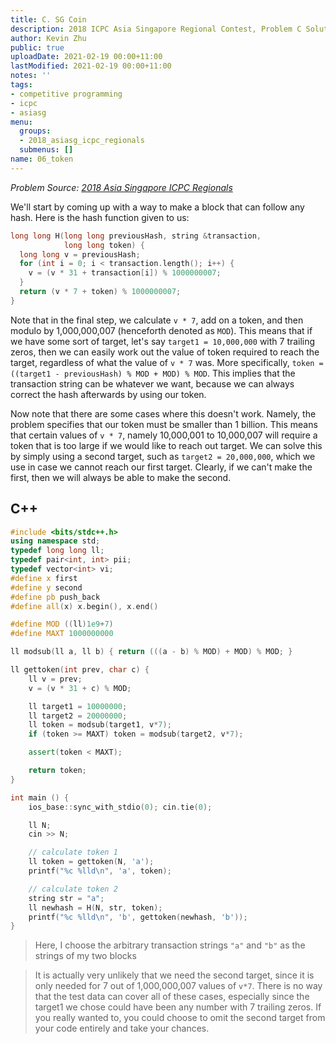 ```yaml
---
title: C. SG Coin
description: 2018 ICPC Asia Singapore Regional Contest, Problem C Solution
author: Kevin Zhu
public: true
uploadDate: 2021-02-19 00:00+11:00
lastModified: 2021-02-19 00:00+11:00
notes: ''
tags:
- competitive programming
- icpc
- asiasg
menu:
  groups:
  - 2018_asiasg_icpc_regionals
  submenus: []
name: 06_token
---
```


_Problem Source: [2018 Asia Singapore ICPC Regionals](https://asiasg18.kattis.com/problems)_

We'll start by coming up with a way to make a block that can follow any hash. Here is the hash function given to us:
```{.cpp .numberLines}
long long H(long long previousHash, string &transaction,
            long long token) {
  long long v = previousHash;
  for (int i = 0; i < transaction.length(); i++) {
    v = (v * 31 + transaction[i]) % 1000000007;
  }
  return (v * 7 + token) % 1000000007;
}
```

Note that in the final step, we calculate `v * 7`, add on a token, and then modulo by 1,000,000,007 (henceforth denoted as `MOD`). This means that if we have some sort of target, let's say `target1 = 10,000,000` with 7 trailing zeros, then we can easily work out the value of token required to reach the target, regardless of what the value of `v * 7` was. More specifically, `token = ((target1 - previousHash) % MOD + MOD) % MOD`. This implies that the transaction string can be whatever we want, because we can always correct the hash afterwards by using our token.

Now note that there are some cases where this doesn't work. Namely, the problem specifies that our token must be smaller than 1 billion. This means that certain values of `v * 7`, namely 10,000,001 to 10,000,007 will require a token that is too large if we would like to reach out target. We can solve this by simply using a second target, such as `target2 = 20,000,000`, which we use in case we cannot reach our first target. Clearly, if we can't make the first, then we will always be able to make the second.

## C++
```{.cpp .numberLines}
#include <bits/stdc++.h>
using namespace std;
typedef long long ll;
typedef pair<int, int> pii;
typedef vector<int> vi;
#define x first
#define y second
#define pb push_back
#define all(x) x.begin(), x.end()

#define MOD ((ll)1e9+7)
#define MAXT 1000000000

ll modsub(ll a, ll b) { return (((a - b) % MOD) + MOD) % MOD; }

ll gettoken(int prev, char c) {
	ll v = prev;
	v = (v * 31 + c) % MOD;

	ll target1 = 10000000;
	ll target2 = 20000000;
	ll token = modsub(target1, v*7);
	if (token >= MAXT) token = modsub(target2, v*7);

	assert(token < MAXT);

	return token;
}

int main () {
	ios_base::sync_with_stdio(0); cin.tie(0);

	ll N;
	cin >> N;

    // calculate token 1
	ll token = gettoken(N, 'a');
	printf("%c %lld\n", 'a', token);

    // calculate token 2
	string str = "a";
	ll newhash = H(N, str, token);
	printf("%c %lld\n", 'b', gettoken(newhash, 'b'));
}
```

> Here, I choose the arbitrary transaction strings `"a"` and `"b"` as the strings of my two blocks

> It is actually very unlikely that we need the second target, since it is only needed for 7 out of 1,000,000,007 values of `v*7`. There is no way that the test data can cover all of these cases, especially since the target1 we chose could have been any number with 7 trailing zeros. If you really wanted to, you could choose to omit the second target from your code entirely and take your chances.
